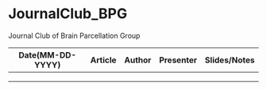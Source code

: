 # JournalClub_BPG
Journal Club of Brain Parcellation Group


| Date(MM-DD-YYYY) | Article | Author | Presenter | Slides/Notes |
|------------------|---------|--------|-----------|--------------|
|                  |         |        |           |              |
|                  |         |        |           |              |
|                  |         |        |           |              |
